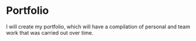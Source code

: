 # Portfolio
I will create my portfolio, which will have a compilation of personal and team work that was carried out over time.
